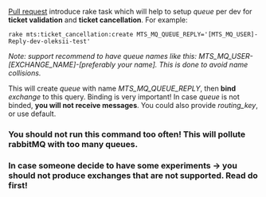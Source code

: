 [Pull request](https://github.com/arcanebet/backend/pull/750)  introduce rake task which will help to setup *queue* per dev for **ticket validation** and **ticket cancellation**.
For example:
```
rake mts:ticket_cancellation:create MTS_MQ_QUEUE_REPLY='[MTS_MQ_USER]-Reply-dev-oleksii-test'
```
*Note: support recommend to have queue names like this: MTS_MQ_USER-[EXCHANGE_NAME]-[preferably your name]. This is done to avoid name collisions.*

This will create *queue* with name *MTS_MQ_QUEUE_REPLY*, then **bind** *exchange* to this query. Binding is very important! In case *queue* is not binded, **you will not receive messages**. You could also provide *routing_key*, or use default.

### You should not run this command too often! This will pollute rabbitMQ with too many queues.
### In case someone decide to have some experiments -> you should not produce **exchanges** that are not supported. Read do first!

